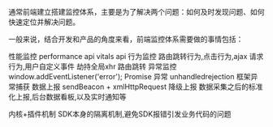通常前端建立搭建监控体系，主要是为了解决两个问题：如何及时发现问题、如何快速定位并解决问题。

一般来说，结合开发和产品的角度来看，前端监控体系需要做的事情包括：

性能监控
  performance api
  vitals api
行为监控 路由跳转行为,点击行为,ajax 请求行为,用户自定义事件
  劫持全局xhr 路由跳转
异常监控
  window.addEventListener('error');
  Promise 异常 unhandledrejection
  框架异常捕获
数据上报
  sendBeacon + xmlHttpRequest 降级上报
  数据采集之后的标准化上报,后台数据看板,以及实时通知等




内核+插件机制
  SDK本身的隔离机制,避免SDK报错引发业务代码的问题

